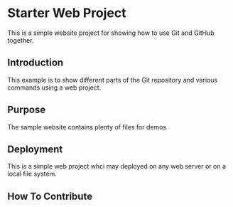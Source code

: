 # Starter Web Project
This is a simple website project for showing how to use 
Git and GitHub together.

## Introduction
This example is to show different parts of the Git
repository and various commands using a web project.

## Purpose
The sample website contains plenty of files for demos

## Deployment
This is a simple web project whci may deployed on any
web server or on a local file system.

## How To Contribute